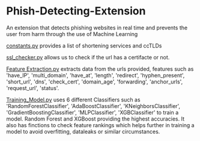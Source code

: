 # Phish-Detecting-Extension
An extension that detects phishing websites in real time and prevents the user from harm through the use of Machine Learning


[constants.py](https://github.com/IT2411/Phish-Detecting-Extension/blob/main/constants.py) provides a list of shortening services and ccTLDs

[ssl_checker.py](https://github.com/IT2411/Phish-Detecting-Extension/blob/main/ssl_checker.py) allows us to check if the url has a certifacte or not.

[Feature Extraction.py](https://github.com/IT2411/Phish-Detecting-Extension/blob/main/Feature%20Extraction.py) extracts data from the urls provided, features such as 'have_IP', 'multi_domain', 'have_at', 'length', 'redirect', 'hyphen_present', 'short_url', 'dns', 'check_cert', 'domain_age', 'forwarding', 'anchor_urls', 'request_url', 'status'.

[Training_Model.py](https://github.com/IT2411/Phish-Detecting-Extension/blob/main/Training_Model.py) uses 6 different Classifiers such as 'RandomForestClassifier', 'AdaBoostClassifier', 'KNeighborsClassifier', 'GradientBoostingClassifier', 'MLPClassifier', 'XGBClassifier' to train a model. Random Forest and XGBoost providing the highest accuracies. It also has finctions to check feature rankings which helps further in training a model to avoid overfitting, dataleaks or similar circumstances.

